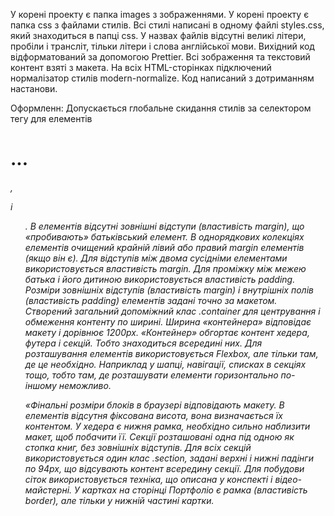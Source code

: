 У корені проекту є папка images з зображеннями.
У корені проекту є папка css з файлами стилів.
Всі стилі написані в одному файлі styles.css, який знаходиться в папці css.
У назвах файлів відсутні великі літери, пробіли і трансліт, тільки літери і слова англійської мови.
Вихідний код відформатований за допомогою Prettier.
Всі зображення та текстовий контент взяті з макета.
На всіх HTML-сторінках підключений нормалізатор стилів modern-normalize.
Код написаний з дотриманням настанови.

Оформленн:
Допускається глобальне скидання стилів за селектором тегу для елементів <h1>...<h6>, <p> і <ul>.
В елементів відсутні зовнішні відступи (властивість margin), що «пробивають» батьківський елемент.
В однорядкових колекціях елементів очищений крайній лівий або правий margin елементів (якщо він є).
Для відступів між двома сусідніми елементами використовується властивість margin.
Для проміжку між межею батька і його дитиною використовується властивість padding.
Розміри зовнішніх відступів (властивість margin) і внутрішніх полів (властивість padding) елементів задані точно за макетом.
Створений загальний допоміжний клас .container для центрування і обмеження контенту по ширині.
Ширина «контейнера» відповідає макету і дорівнює 1200px.
«Контейнер» обгортає контент хедера, футера і секцій. Тобто знаходиться всередині них.
Для розташування елементів використовується Flexbox, але тільки там, де це необхідно. Наприклад у шапці, навігації, списках в секціях тощо, тобто там, де розташувати елементи горизонтально по-іншому неможливо.

«Фінальні розміри блоків в браузері відповідають макету.
В елементів відсутня фіксована висота, вона визначається їх контентом.
У хедера є нижня рамка, необхідно сильно наблизити макет, щоб побачити її.
Секції розташовані одна під одною як стопка книг, без зовнішніх відступів.
Для всіх секцій використовується один клас .section, задані верхні і нижні падінги по 94px, що відсувають контент всередину секції.
Для побудови сіток використовується техніка, що описана у конспекті і відео-майстерні.
У картках на сторінці Портфоліо є рамка (властивість border), але тільки у нижній частині картки.